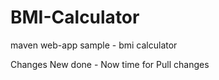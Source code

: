 BMI-Calculator
==============

maven web-app sample - bmi calculator

Changes New done - Now time for Pull changes


